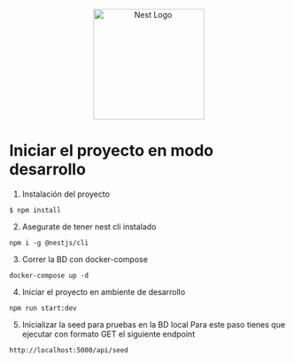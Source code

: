 <p align="center">
  <a href="http://nestjs.com/" target="blank"><img src="https://nestjs.com/img/logo-small.svg" width="200" alt="Nest Logo" /></a>
</p>

# Iniciar el proyecto en modo desarrollo
1. Instalación del proyecto
```
$ npm install
```

2. Asegurate de tener nest cli instalado
```
npm i -g @nestjs/cli
```

3. Correr la BD con docker-compose
```
docker-compose up -d
```

4. Iniciar el proyecto en ambiente de desarrollo
```
npm run start:dev
```

5. Inicializar la seed para pruebas en la BD local
Para este paso tienes que ejecutar con formato GET el siguiente endpoint
```
http://localhost:5000/api/seed
```